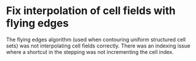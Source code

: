 # Fix interpolation of cell fields with flying edges

The flying edges algorithm (used when contouring uniform structured cell
sets) was not interpolating cell fields correctly. There was an indexing
issue where a shortcut in the stepping was not incrementing the cell index.
